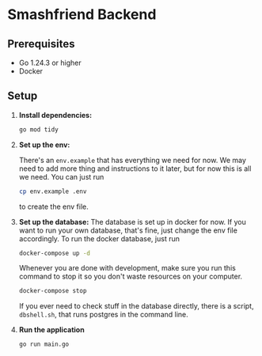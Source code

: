 # Smashfriend Backend

## Prerequisites

-   Go 1.24.3 or higher
-   Docker

## Setup

1. **Install dependencies:**

    ```bash
    go mod tidy
    ```

2. **Set up the env:**

    There's an `env.example` that has everything we need for now. We may need to add more thing and instructions to it later,
    but for now this is all we need. You can just run

    ```sh
    cp env.example .env
    ```

    to create the env file.

3. **Set up the database:**
   The database is set up in docker for now. If you want to run your own database, that's fine, just change the env file accordingly.
   To run the docker database, just run

    ```sh
    docker-compose up -d
    ```

    Whenever you are done with development, make sure you run this command to stop it so you don't waste resources on your computer.

    ```sh
    docker-compose stop
    ```

    If you ever need to check stuff in the database directly, there is a script, `dbshell.sh`, that runs postgres in the command line.

4. **Run the application**

    ```sh
    go run main.go
    ```
